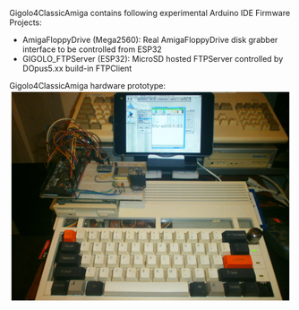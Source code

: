 Gigolo4ClassicAmiga contains following experimental Arduino IDE Firmware Projects:
- AmigaFloppyDrive (Mega2560): Real AmigaFloppyDrive disk grabber interface to be controlled from ESP32
- GIGOLO_FTPServer (ESP32): MicroSD hosted FTPServer controlled by DOpus5.xx build-in FTPClient

Gigolo4ClassicAmiga hardware prototype:
![alt text](./GIGOLO_FTPServer/Gigolo4ClassicAmiga.jpg?raw=true)
